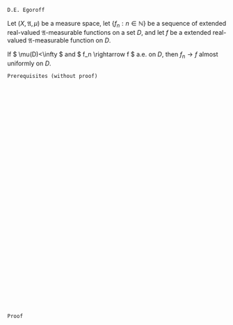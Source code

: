 ```
D.E. Egoroff
```
Let $(X, \mathfrak{A}, \mu)$ be a measure space, 
let $\{f_n: n \in \mathbb{N}\}$ be a sequence of extended real-valued $\mathfrak{A}$-measurable functions on a set $D$, and let $f$ be a extended real-valued $\mathfrak{A}$-measurable function on $D$.

If 
$
\mu(D)<\infty
$
and
$
f_n \rightarrow f
$
a.e. on $D$,
then
$f_n \rightarrow f$ almost uniformly on $D$.

```
Prerequisites (without proof)
```

<br>
<br>
<br>
<br>
<br>
<br>
<br>
<br>
<br>
<br>
<br>
<br>
<br>
<br>
<br>
<br>
<br>
<br>
<br>
<br>
<br>
<br>
<br>
<br>
<br>
<br>
<br>
<br>
<br>
<br>


```
Proof
```

